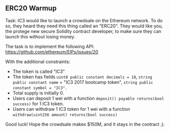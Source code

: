 ERC20 Warmup
------------

Task: IC3 would like to launch a crowdsale on the Ethereum network.  To do so,
they heard they need this thing called an "ERC20".  They would like you, the
protege new secure Solidity contract developer, to make sure they can launch
this without losing money.


The task is to implement the following API: https://github.com/ethereum/EIPs/issues/20

With the additional constraints:

- The token is called "IC3"
- The token has fields `uint8 public constant decimals = 18`, `string public constant name` = "IC3 2017 bootcamp token", `string public constant symbol = "IC3"`.
- Total supply is initially 0.
- Users can deposit 1 wei with a function `deposit() payable returns(bool success)` for 1 IC3 token.
- Users can withdraw 1 IC3 token for 1 wei with a function `withdraw(uint256 amount) returns(bool success)`


Good luck!  Hope the crowdsale makes $150M, and it stays in the contract ;).

